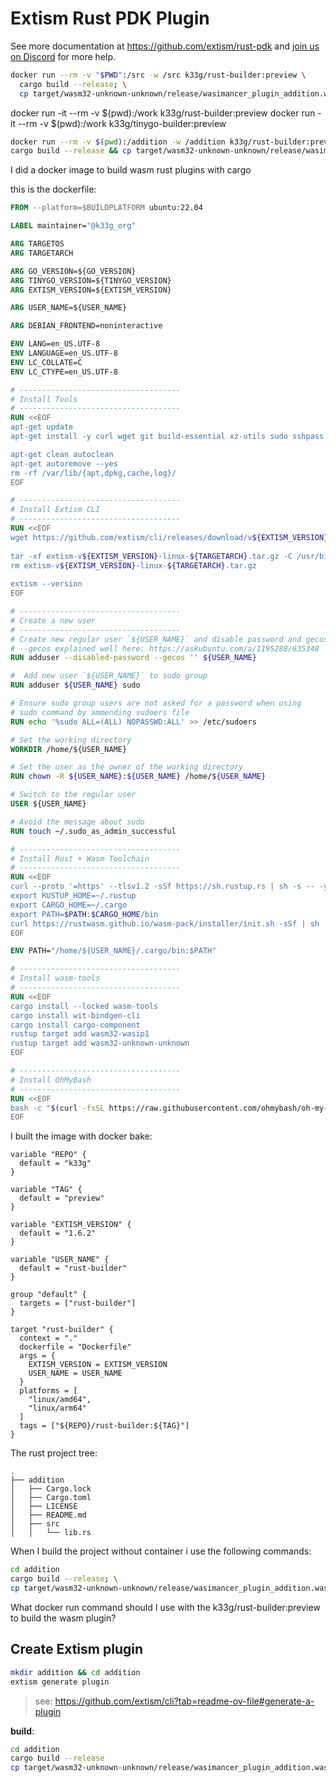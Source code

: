 # Extism Rust PDK Plugin

See more documentation at https://github.com/extism/rust-pdk and
[join us on Discord](https://extism.org/discord) for more help.


```bash
docker run --rm -v "$PWD":/src -w /src k33g/rust-builder:preview \
  cargo build --release; \
  cp target/wasm32-unknown-unknown/release/wasimancer_plugin_addition.wasm ./
```

docker run -it --rm -v $(pwd):/work k33g/rust-builder:preview 
docker run -it --rm -v $(pwd):/work k33g/tinygo-builder:preview 


```bash
docker run --rm -v $(pwd):/addition -w /addition k33g/rust-builder:preview \
cargo build --release && cp target/wasm32-unknown-unknown/release/wasimancer_plugin_addition.wasm ./
```



I did a docker image to build wasm rust plugins with cargo

this is the dockerfile:

```Dockerfile
FROM --platform=$BUILDPLATFORM ubuntu:22.04

LABEL maintainer="@k33g_org"

ARG TARGETOS
ARG TARGETARCH

ARG GO_VERSION=${GO_VERSION}
ARG TINYGO_VERSION=${TINYGO_VERSION}
ARG EXTISM_VERSION=${EXTISM_VERSION}

ARG USER_NAME=${USER_NAME}

ARG DEBIAN_FRONTEND=noninteractive

ENV LANG=en_US.UTF-8
ENV LANGUAGE=en_US.UTF-8
ENV LC_COLLATE=C
ENV LC_CTYPE=en_US.UTF-8

# ------------------------------------
# Install Tools
# ------------------------------------
RUN <<EOF
apt-get update 
apt-get install -y curl wget git build-essential xz-utils sudo sshpass

apt-get clean autoclean
apt-get autoremove --yes
rm -rf /var/lib/{apt,dpkg,cache,log}/
EOF

# ------------------------------------
# Install Extism CLI
# ------------------------------------
RUN <<EOF
wget https://github.com/extism/cli/releases/download/v${EXTISM_VERSION}/extism-v${EXTISM_VERSION}-linux-${TARGETARCH}.tar.gz
  
tar -xf extism-v${EXTISM_VERSION}-linux-${TARGETARCH}.tar.gz -C /usr/bin
rm extism-v${EXTISM_VERSION}-linux-${TARGETARCH}.tar.gz
  
extism --version
EOF

# ------------------------------------
# Create a new user
# ------------------------------------
# Create new regular user `${USER_NAME}` and disable password and gecos for later
# --gecos explained well here: https://askubuntu.com/a/1195288/635348
RUN adduser --disabled-password --gecos '' ${USER_NAME}

#  Add new user `${USER_NAME}` to sudo group
RUN adduser ${USER_NAME} sudo

# Ensure sudo group users are not asked for a password when using 
# sudo command by ammending sudoers file
RUN echo '%sudo ALL=(ALL) NOPASSWD:ALL' >> /etc/sudoers

# Set the working directory
WORKDIR /home/${USER_NAME}

# Set the user as the owner of the working directory
RUN chown -R ${USER_NAME}:${USER_NAME} /home/${USER_NAME}

# Switch to the regular user
USER ${USER_NAME}

# Avoid the message about sudo
RUN touch ~/.sudo_as_admin_successful

# ------------------------------------
# Install Rust + Wasm Toolchain
# ------------------------------------
RUN <<EOF
curl --proto '=https' --tlsv1.2 -sSf https://sh.rustup.rs | sh -s -- -y
export RUSTUP_HOME=~/.rustup
export CARGO_HOME=~/.cargo
export PATH=$PATH:$CARGO_HOME/bin
curl https://rustwasm.github.io/wasm-pack/installer/init.sh -sSf | sh
EOF

ENV PATH="/home/${USER_NAME}/.cargo/bin:$PATH"

# ------------------------------------
# Install wasm-tools
# ------------------------------------
RUN <<EOF
cargo install --locked wasm-tools
cargo install wit-bindgen-cli
cargo install cargo-component
rustup target add wasm32-wasip1
rustup target add wasm32-unknown-unknown
EOF

# ------------------------------------
# Install OhMyBash
# ------------------------------------
RUN <<EOF
bash -c "$(curl -fsSL https://raw.githubusercontent.com/ohmybash/oh-my-bash/master/tools/install.sh)"
EOF
```

I built the image with docker bake:

```hcl
variable "REPO" {
  default = "k33g"
}

variable "TAG" {
  default = "preview"
}

variable "EXTISM_VERSION" {
  default = "1.6.2"
}

variable "USER_NAME" {
  default = "rust-builder"
}

group "default" {
  targets = ["rust-builder"]
}

target "rust-builder" {
  context = "."
  dockerfile = "Dockerfile"
  args = {
    EXTISM_VERSION = EXTISM_VERSION
    USER_NAME = USER_NAME
  }
  platforms = [
    "linux/amd64",
    "linux/arm64"
  ]
  tags = ["${REPO}/rust-builder:${TAG}"]
}

```

The rust project tree:

```
.
├── addition
│   ├── Cargo.lock
│   ├── Cargo.toml
│   ├── LICENSE
│   ├── README.md
│   ├── src
│   │   └── lib.rs
```

When I build the project without container i use the following commands:

```bash
cd addition
cargo build --release; \
cp target/wasm32-unknown-unknown/release/wasimancer_plugin_addition.wasm ./
```

What docker run command should I use with the k33g/rust-builder:preview to build the wasm plugin?


## Create Extism plugin

```bash
mkdir addition && cd addition
extism generate plugin 
```
> see: https://github.com/extism/cli?tab=readme-ov-file#generate-a-plugin


**build**:
```bash
cd addition
cargo build --release 
cp target/wasm32-unknown-unknown/release/wasimancer_plugin_addition.wasm ./
```